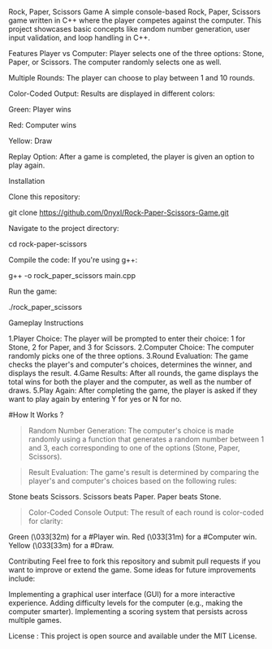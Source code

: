 Rock, Paper, Scissors Game
A simple console-based Rock, Paper, Scissors game written in C++ where the player competes against the computer. This project showcases basic concepts like random number generation, user input validation, and loop handling in C++.

Features
Player vs Computer: Player selects one of the three options: Stone, Paper, or Scissors. The computer randomly selects one as well.

Multiple Rounds: The player can choose to play between 1 and 10 rounds.

Color-Coded Output: Results are displayed in different colors:

Green: Player wins

Red: Computer wins

Yellow: Draw

Replay Option: After a game is completed, the player is given an option to play again.

Installation

Clone this repository:

git clone https://github.com/0nyxl/Rock-Paper-Scissors-Game.git

Navigate to the project directory:

cd rock-paper-scissors

Compile the code: If you're using g++:

g++ -o rock_paper_scissors main.cpp

Run the game:

./rock_paper_scissors

Gameplay Instructions

1.Player Choice: The player will be prompted to enter their choice: 1 for Stone, 2 for Paper, and 3 for Scissors.
2.Computer Choice: The computer randomly picks one of the three options.
3.Round Evaluation: The game checks the player's and computer's choices, determines the winner, and displays the result.
4.Game Results: After all rounds, the game displays the total wins for both the player and the computer, as well as the number of draws.
5.Play Again: After completing the game, the player is asked if they want to play again by entering Y for yes or N for no.



#How It Works ?

> Random Number Generation: The computer's choice is made randomly using a function that generates a random number between 1 and 3, each corresponding to one of the options (Stone, Paper, Scissors).

> Result Evaluation: The game's result is determined by comparing the player's and computer's choices based on the following rules:

Stone beats Scissors.
Scissors beats Paper.
Paper beats Stone.

> Color-Coded Console Output: The result of each round is color-coded for clarity:

Green (\033[32m) for a #Player win.
Red (\033[31m) for a #Computer win.
Yellow (\033[33m) for a #Draw.

Contributing
Feel free to fork this repository and submit pull requests if you want to improve or extend the game. Some ideas for future improvements include:

Implementing a graphical user interface (GUI) for a more interactive experience.
Adding difficulty levels for the computer (e.g., making the computer smarter).
Implementing a scoring system that persists across multiple games.

License :
This project is open source and available under the MIT License.
